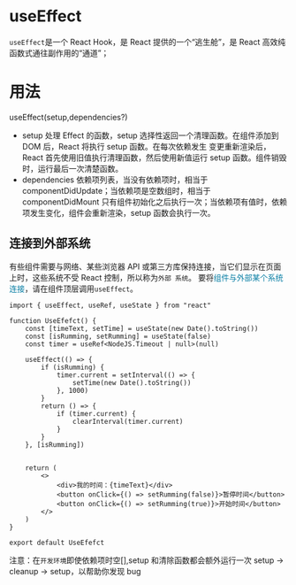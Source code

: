 # useEffect

`useEffect`是一个 React Hook，是 React 提供的一个“逃生舱”，是 React 高效纯函数式通往副作用的“通道”；

# 用法

useEffect(setup,dependencies?)

- setup 处理 Effect 的函数，setup 选择性返回一个清理函数。在组件添加到 DOM 后，React 将执行 setup 函数。在每次依赖发生
  变更重新渲染后，React 首先使用旧值执行清理函数，然后使用新值运行 setup 函数。组件销毁时，运行最后一次清楚函数。
- dependencies 依赖项列表，当没有依赖项时，相当于 componentDidUpdate；当依赖项是空数组时，相当于 componentDidMount
  只有组件初始化之后执行一次；当依赖项有值时，依赖项发生变化，组件会重新渲染，setup 函数会执行一次。

## 连接到外部系统

有些组件需要与网络、某些浏览器 API 或第三方库保持连接，当它们显示在页面上时，这些系统不受 React 控制，所以称为`外部
系统`。
要将<span style="color:rgb(8 126 164);">组件与外部某个系统连接</span>，请在组件顶层调用`useEffect`。

```React
import { useEffect, useRef, useState } from "react"

function UseEfefct() {
    const [timeText, setTime] = useState(new Date().toString())
    const [isRumming, setRumming] = useState(false)
    const timer = useRef<NodeJS.Timeout | null>(null)

    useEffect(() => {
        if (isRumming) {
            timer.current = setInterval(() => {
                setTime(new Date().toString())
            }, 1000)
        }
        return () => {
            if (timer.current) {
                clearInterval(timer.current)
            }
        }
    }, [isRumming])


    return (
        <>
            <div>我的时间：{timeText}</div>
            <button onClick={() => setRumming(false)}>暂停时间</button>
            <button onClick={() => setRumming(true)}>开始时间</button>
        </>
    )
}

export default UseEfefct
```

注意：在`开发环境`即使依赖项时空[],setup 和清除函数都会额外运行一次 setup → cleanup → setup，以帮助你发现 bug
